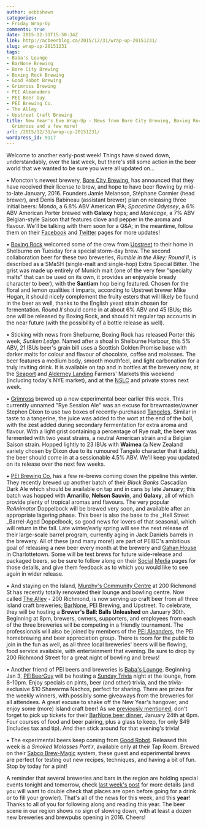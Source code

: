 ```yaml
---
author: acbbshawn
categories:
- Friday Wrap-Up
comments: true
date: 2015-12-31T15:50:34Z
link: http://acbeerblog.ca/2015/12/31/wrap-up-20151231/
slug: wrap-up-20151231
tags:
- Baba's Lounge
- BarNone Brewing
- Bore City Brewing
- Boxing Rock Brewing
- Good Robot Brewing
- Grimross Brewing
- PEI Aleanaders
- PEI Beer Guy
- PEI Brewing Co.
- The Alley
- Upstreet Craft Brewing
title: New Year's Eve Wrap-Up - News from Bore City Brewing, Boxing Rock, Upstreet,
  Grimross and a few more!
url: /2015/12/31/wrap-up-20151231/
wordpress_id: 9117
---
```


Welcome to another early-post week! Things have slowed down, understandably, over the last week, but there's still some action in the beer world that we wanted to be sure you were all updated on...

• Moncton's newest brewery, [Bore City Brewing](http://www.borecitybrewing.com/), has announced that they have received their license to brew, and hope to have beer flowing by mid-to-late January, 2016. Founders Jamie Melanson, Stéphane Cormier (head brewer), and Denis Babineau (assistant brewer) plan on releasing three initial beers: _Mondo_, a 6.8% ABV American IPA; _Spacetime Odyssey_, a 6% ABV American Porter brewed with **Galaxy** hops; and _Marécage_, a 7% ABV Belgian-style Saison that features clove and pepper in the aroma and flavour. We'll be talking with them soon for a Q&A; in the meantime, follow them on their [Facebook](https://www.facebook.com/BoreCityBrewing/?fref=nf) and [Twitter](https://twitter.com/BoreCityBrewing) pages for more updates!

• [Boxing Rock](http://www.boxingrock.ca/) welcomed some of the crew from [Upstreet](http://upstreetcraftbrewing.com) to their home in Shelburne on Tuesday for a special storm-day brew. The second collaboration beer for these two breweries, _Rumble in the Alley: Round II_, is described as a SMaSH (single-malt and single-hop) Extra Special Bitter. The grist was made up entirely of Munich malt (one of the very few "specialty malts" that can be used on its own, it provides an enjoyable bready character to beer), with the **Santiam** hop being featured. Chosen for the floral and lemon qualities it imparts, according to Upstreet brewer Mike Hogan, it should nicely complement the fruity esters that will likely be found in the beer as well, thanks to the English yeast strain chosen for fermentation. _Round II_ should come in at about 6% ABV and 45 IBUs; this one will be released by Boxing Rock, and should hit regular tap accounts in the near future (with the possibility of a bottle release as well).

• Sticking with news from Shelburne, Boxing Rock has released Porter this week, _Sunken Ledge_. Named after a shoal in Shelburne Harbour, this 5% ABV, 21 IBUs beer's grain bill uses a Scottish Golden Promise base with darker malts for colour and flavour of chocolate, coffee and molasses. The beer features a medium body, smooth mouthfeel, and light carbonation for a truly inviting drink. It is available on tap and in bottles at the brewery now, at the [Seaport](http://www.halifaxfarmersmarket.com/) and [Alderney Landing](http://www.alderneylanding.com/market/) Farmers' Markets this weekend (including today's NYE market), and at the [NSLC](http://www.mynslc.com/) and private stores next week.

• [Grimross](https://www.facebook.com/pages/Grimross-Brewing-Co/110264115801307) brewed up a new experimental beer earlier this week. This currently unnamed "Rye Session Ale" was an excuse for brewmaster/owner Stephen Dixon to use two boxes of recently-purchased [Tangelos](https://en.wikipedia.org/wiki/Tangelo). Similar in taste to a tangerine, the juice was added to the wort at the end of the boil, with the zest added during secondary fermentation for extra aroma and flavour. With a light grist containing a percentage of Rye malt, the beer was fermented with two yeast strains, a neutral American strain and a Belgian Saison strain. Hopped lightly to 23 IBUs with **Waimea** (a New Zealand variety chosen by Dixon due to its rumoured Tangelo character that it adds), the beer should come in at a sessionable 4.5% ABV. We'll keep you updated on its release over the next few weeks.

• [PEI Brewing Co.](http://peibrewingcompany.com/) has a few re-brews coming down the pipeline this winter. They recently brewed up another batch of their _Black Banks_ Cascadian Dark Ale which should be available on tap and in cans by late January; this batch was hopped with **Amarillo**, **Nelson Sauvin**, and **Galaxy**, all of which provide plenty of tropical aromas and flavours. The very popular _ReAnimator_ Doppelbock will be brewed very soon, and available after an appropriate lagering phase. This beer is also the base to the _Hell Street _Barrel-Aged Doppelbock, so good news for lovers of that seasonal, which will return in the fall. Late winter/early spring will see the next release of their large-scale barrel program, currently aging in Jack Daniels barrels in the brewery. All of these (and many more!) are part of PEIBC's ambitious goal of releasing a new beer every month at the brewery and [Gahan House](http://charlottetown.gahan.ca/) in Charlottetown. Some will be test brews for future wide-release and packaged beers, so be sure to follow along on their [Social](http://www.twitter.com/PEIBrew) [Media](https://www.facebook.com/peibrewingcompany) pages for those details, and give them feedback as to which you would like to see again in wider release.

• And staying on the Island, [Murphy's Community Centre](http://www.murphyscommunitycentre.com/) at 200 Richmond St has recently totally renovated their lounge and bowling centre. Now called [The Alley](https://www.facebook.com/TheAlleyPEI/) - 200 Richmond, is now serving up craft beer from all three island craft breweries; [BarNone](https://www.facebook.com/BarNone.Brewing), PEI Brewing, and Upstreet. To celebrate, they will be hosting a **Brewer's Ball: Balls Unleashed** on January 30th. Beginning at 8pm, brewers, owners, supporters, and employees from each of the three breweries will be competing in a friendly tournament. The professionals will also be joined by members of the [PEI Aleanders](https://www.facebook.com/groups/501975566620427/), the PEI homebrewing and beer appreciation group. There is room for the public to join in the fun as well, as all three local breweries' beers will be flowing, food service available, with entertainment that evening. Be sure to drop by 200 Richmond Street for a great night of bowling and brews!

• Another friend of PEI beers and breweries is [Baba's Lounge](https://www.facebook.com/babasloungepei/). Beginning Jan 3, [PEIBeerGuy](http://www.peibeerguy.com/) will be hosting a [Sunday Trivia](https://www.facebook.com/events/525917324251923/) night at the lounge, from 8-10pm. Enjoy specials on pints, beer (and other) trivia, and the trivia-exclusive $10 Shawarma Nachos, perfect for sharing. There are prizes for the weekly winners, with possibly some giveaways from the breweries for all attendees. A great excuse to shake off the New Year's hangover, and enjoy some (more) Island craft beer! As we [previously mentioned](http://acbeerblog.ca/2015/12/04/friday-wrap-up-20151204/), don't forget to pick up tickets for their [BarNone beer dinner](https://www.facebook.com/babasloungepei/photos/a.120291441384546.29349.107978822615808/959359337477748/?type=3&theater), January 24th at 6pm. Four courses of food and beer pairing, plus a glass to keep, for only $49 (includes tax and tip). And then stick around for that evening's trivia!

• The experimental beers keep coming from [Good Robot](http://wroughtironbrewing.ca/). Released this week is a _Smoked Molasses Port'r_, available only at their Tap Room. Brewed on their [Sabco Brew-Magic](https://www.brewmagic.com/) system, these guest and experimental brews are perfect for testing out new recipes, techniques, and having a bit of fun. Stop by today for a pint!

A reminder that several breweries and bars in the region are holding special events tonight and tomorrow, check [last week's post](http://acbeerblog.ca/2015/12/24/friday-wrap-up-20151224/) for more details (and you will want to double check that places are open before going for a drink or to fill your growler). That's all of the news for this week, and this **year**! Thanks to all of you for following along and reading this year. The beer scene in our region shows no sign of slowing down, with at least a dozen new breweries and brewpubs opening in 2016. Cheers!
